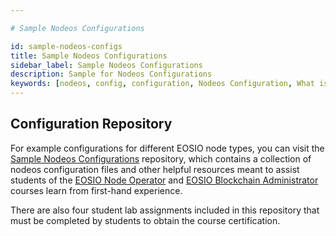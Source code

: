 ```yaml
---

# Sample Nodeos Configurations

id: sample-nodeos-configs
title: Sample Nodeos Configurations 
sidebar_label: Sample Nodeos Configurations 
description: Sample for Nodeos Configurations
keywords: [nodeos, config, configuration, Nodeos Configuration, What is Nodeos, How to configure Nodeos?, How to configure an EOSIO node, EOS, EOS Costa Rica]
---
```


## Configuration Repository

For example configurations for different EOSIO node types, you can visit the [Sample Nodeos Configurations](https://github.com/eoscostarica/sample-nodeos-configs) repository, which contains a collection of nodeos configuration files and other helpful resources meant to assist students of the [EOSIO Node Operator](https://training.eos.io/courses/eosio-node-operator) and [EOSIO Blockchain Administrator](https://training.eos.io/courses/eosio-blockchain-adminstrator) courses learn from first-hand experience.

There are also four student lab assignments included in this repository that must be completed by students to obtain the course certification.
